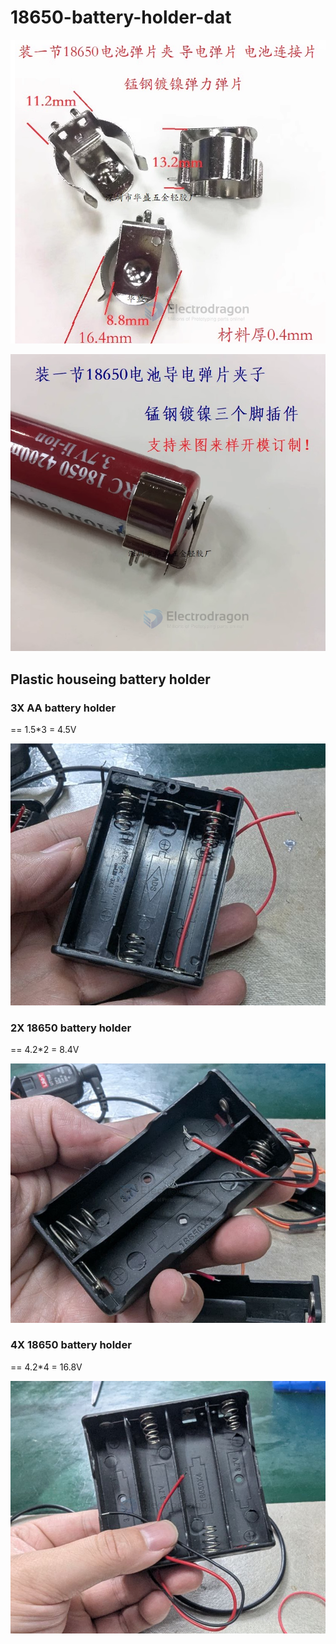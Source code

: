 
# 18650-battery-holder-dat


![](2024-03-29-16-01-14.png)

![](2024-03-29-16-01-28.png)


## Plastic houseing battery holder 

### 3X AA battery holder 

== 1.5*3 = 4.5V 

![](2025-05-08-18-06-19.png)

### 2X 18650 battery holder 

== 4.2*2 = 8.4V

![](2025-05-08-18-07-17.png)

### 4X 18650 battery holder

== 4.2*4 = 16.8V

![](2025-05-08-18-07-25.png)